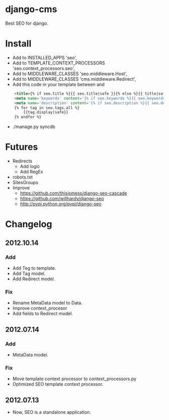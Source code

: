 # django-cms
Best SEO for django.

# Install
* Add to INSTALLED_APPS 'seo', 
* Add to TEMPLATE_CONTEXT_PROCESSORS 'seo.context_processors.seo',
* Add to MIDDLEWARE_CLASSES 'seo.middleware.Host',
* Add to MIDDLEWARE_CLASSES 'cms.middleware.Redirect',
* Add this code in your template between <head> and </head>

```html
	<title>{% if seo.title %}{{ seo.title|safe }}{% else %}{{ title|safe }}{% endif %} &rarr; {{site.name}}</title>
	<meta name='keywords' content='{% if seo.keywords %}{{ seo.keywords }}{% else %}{{ keywords }}{% endif %}'>
	<meta name='description' content='{% if seo.description %}{{ seo.description }}{% else %}{{ description }}{% endif %}'>
	{% for tag in seo.tags.all %}
		{{tag.display|safe}}
	{% endfor %}
```

* ./manage.py syncdb

# Futures
* Redirects
	* Add logic
	* Add RegEx
* robots.txt
* SitesGroups
* Improve
	* https://github.com/thisismess/django-seo-cascade
	* https://github.com/willhardy/django-seo
	* http://pypi.python.org/pypi/django-seo

# Changelog
## 2012.10.14
### Add
* Add Teg to template.
* Add Tag model.
* Add Redirect model.

### Fix
* Rename MetaData model to Data.
* Improve context_procesor
* Add fields to Redirect model.

## 2012.07.14
### Add
* MetaData model.

### Fix
* Move template context  processor to context_processors.py
* Optimized SEO template context  processor.

## 2012.07.13
* Now, SEO is a standalone application.